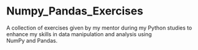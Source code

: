 # Numpy_Pandas_Exercises
A collection of exercises given by my mentor during my Python studies to enhance my skills in data manipulation and analysis using NumPy and Pandas.
